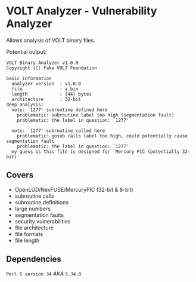 # VOLT Analyzer - Vulnerability Analyzer

Allows analysis of VOLT binary files.

Potential output:

```
VOLT Binary Analyzer v1.0.0
Copyright (C) Fake VOLT Foundation

basic information
  analyzer version  : v1.0.0
  file              : a.bin
  length            : {44} bytes
  architecture      : 32-bit
deep analysis:
  note: `1277' subroutine defined here
    problematic: subroutine label too high (segmentation fault)
    problematic: the label in question: `1277'

  note: `1277' subroutine called here
    problematic: gosub calls label too high, could potentially cause segmentation fault
    problematic: the label in question: `1277'
  my guess is this file is designed for `Mercury PIC (potentially 32-bit)'
```

## Covers

* OpenLUD/NexFUSE/MercuryPIC (32-bit & 8-bit)
* subroutine calls
* subroutine definitions
* large numbers
* segmentation faults
* security vulnerabilities
* file architecture
* file formats
* file length

## Dependencies

`Perl 5 version 34` *AKA* `5.34.0`

